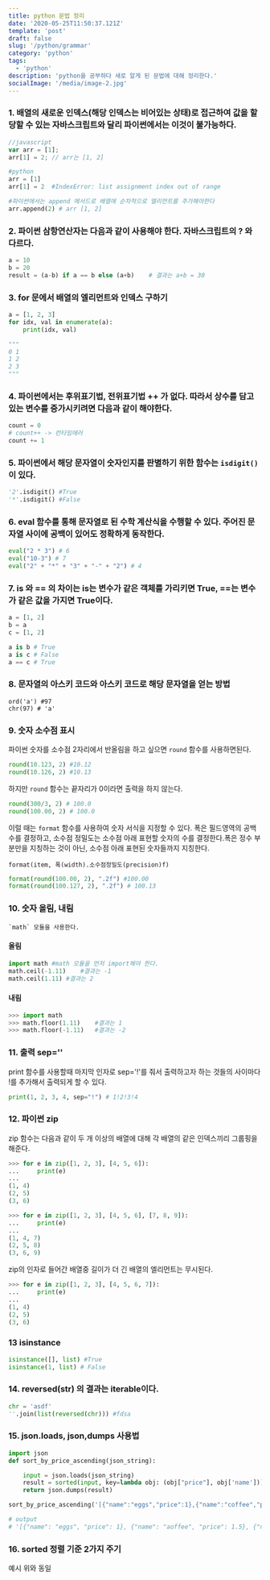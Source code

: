 ```yaml
---
title: python 문법 정리
date: '2020-05-25T11:50:37.121Z'
template: 'post'
draft: false
slug: '/python/grammar'
category: 'python'
tags:
  - 'python'
description: 'python을 공부하다 새로 알게 된 문법에 대해 정리한다.'
socialImage: '/media/image-2.jpg'
---
```


### 1. 배열의 새로운 인덱스(해당 인덱스는 비어있는 상태)로 접근하여 값을 할당할 수 있는 자바스크립트와 달리 파이썬에서는 이것이 불가능하다.

```javascript
//javascript
var arr = [1];
arr[1] = 2; // arr는 [1, 2]
```

```python
#python
arr = [1]
arr[1] = 2  #IndexError: list assignment index out of range

#파이썬에서는 append 메서드로 배열에 순차적으로 엘리먼트를 추가해야한다
arr.append(2) # arr [1, 2]
```

### 2. 파이썬 삼항연산자는 다음과 같이 사용해야 한다. 자바스크립트의 ? 와 다르다.

```python
a = 10
b = 20
result = (a-b) if a == b else (a+b)    # 결과는 a+b = 30
```

### 3. for 문에서 배열의 엘리먼트와 인덱스 구하기

```python
a = [1, 2, 3]
for idx, val in enumerate(a):
    print(idx, val)

"""
0 1
1 2
2 3
"""
```

### 4. 파이썬에서는 후위표기법, 전위표기법 ++ 가 없다. 따라서 상수를 담고 있는 변수를 증가시키려면 다음과 같이 해야한다.

```python
count = 0
# count++ -> 런타임에러
count += 1
```

### 5. 파이썬에서 해당 문자열이 숫자인지를 판별하기 위한 함수는 `isdigit()`이 있다.

```python
'2'.isdigit() #True
'*'.isdigit() #False
```

### 6. eval 함수를 통해 문자열로 된 수학 계산식을 수행할 수 있다. 주어진 문자열 사이에 공백이 있어도 정확하게 동작한다.

```python
eval("2 * 3") # 6
eval("10-3") # 7
eval("2" + "*" + "3" + "-" + "2") # 4
```

### 7. is 와 == 의 차이는 is는 변수가 같은 객체를 가리키면 True, ==는 변수가 같은 값을 가지면 True이다.

```python
a = [1, 2]
b = a
c = [1, 2]

a is b # True
a is c # False
a == c # True
```

### 8. 문자열의 아스키 코드와 아스키 코드로 해당 문자열을 얻는 방법

```
ord('a') #97
chr(97) # 'a'
```

### 9. 숫자 소수점 표시

파이썬 숫자를 소수점 2자리에서 반올림을 하고 싶으면 `round` 함수를 사용하면된다.

```python
round(10.123, 2) #10.12
round(10.126, 2) #10.13
```

하지만 `round` 함수는 끝자리가 0이라면 출력을 하지 않는다.

```python
round(300/3, 2) # 100.0
round(100.00, 2) # 100.0
```

이럴 때는 `format` 함수를 사용하여 숫자 서식을 지정할 수 있다. 폭은 필드영역의 공백 수를 결정하고, 소수점 정밀도는 소수점 아래 표현할 숫자의 수를 결정한다.폭은 정수 부분만을 지칭하는 것이 아닌, 소수점 아래 표현된 숫자들까지 지칭한다.

```
format(item, 폭(width).소수점정밀도(precision)f)
```

```python
format(round(100.00, 2), ".2f") #100.00
format(round(100.127, 2), ".2f") # 100.13
```

### 10. 숫자 올림, 내림

    `math` 모듈을 사용한다.

#### 올림

```python
import math #math 모듈을 먼저 import해야 한다.
math.ceil(-1.11)    #결과는 -1
math.ceil(1.11) #결과는 2
```

#### 내림

```python
>>> import math
>>> math.floor(1.11)    #결과는 1
>>> math.floor(-1.11)   #결과는 -2
```

### 11. 출력 sep=''

print 함수를 사용할때 마지막 인자로 sep='!'를 줘서 출력하고자 하는 것들의 사이마다 !를 추가해서 출력되게 할 수 있다.

```python
print(1, 2, 3, 4, sep="!") # 1!2!3!4
```

### 12. 파이썬 zip

zip 함수는 다음과 같이 두 개 이상의 배열에 대해 각 배열의 같은 인덱스끼리 그룹핑을 해준다.

```python
>>> for e in zip([1, 2, 3], [4, 5, 6]):
...     print(e)
...
(1, 4)
(2, 5)
(3, 6)

```

```python
>>> for e in zip([1, 2, 3], [4, 5, 6], [7, 8, 9]):
...     print(e)
...
(1, 4, 7)
(2, 5, 8)
(3, 6, 9)

```

zip의 인자로 들어간 배열중 길이가 더 긴 배열의 엘리먼트는 무시된다.

```python
>>> for e in zip([1, 2, 3], [4, 5, 6, 7]):
...     print(e)
...
(1, 4)
(2, 5)
(3, 6)
```

### 13 isinstance

```python
isinstance([], list) #True
isinstance(1, list) # False
```

### 14. reversed(str) 의 결과는 iterable이다.

```python
chr = 'asdf'
''.join(list(reversed(chr))) #fdsa
```

### 15. json.loads, json,dumps 사용법

```python
import json
def sort_by_price_ascending(json_string):

    input = json.loads(json_string)
    result = sorted(input, key=lambda obj: (obj["price"], obj['name']))
    return json.dumps(result)

sort_by_price_ascending('[{"name":"eggs","price":1},{"name":"coffee","price":1.5},{"name":"rice","price":4.04} ,{"name":"aoffee","price":1.5}]')

# output
# '[{"name": "eggs", "price": 1}, {"name": "aoffee", "price": 1.5}, {"name": "coffee", "price": 1.5}, {"name": "rice", "price": 4.04}]'
```

### 16. sorted 정렬 기준 2가지 주기

예시 위와 동일
